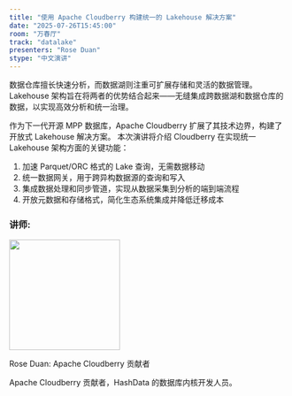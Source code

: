 ```yaml
---
title: "使用 Apache Cloudberry 构建统一的 Lakehouse 解决方案"
date: "2025-07-26T15:45:00"
room: "万春厅"
track: "datalake"
presenters: "Rose Duan"
stype: "中文演讲"
---
```


数据仓库擅长快速分析，而数据湖则注重可扩展存储和灵活的数据管理。Lakehouse
架构旨在将两者的优势结合起来——无缝集成跨数据湖和数据仓库的数据，以实现高效分析和统一治理。

作为下一代开源 MPP 数据库，Apache Cloudberry 扩展了其技术边界，构建了开放式 Lakehouse 解决方案。
本次演讲将介绍 Cloudberry 在实现统一 Lakehouse 架构方面的关键功能：

1. 加速 Parquet/ORC 格式的 Lake 查询，无需数据移动
2. 统一数据网关，用于跨异构数据源的查询和写入
3. 集成数据处理和同步管道，实现从数据采集到分析的端到端流程
4. 开放元数据和存储格式，简化生态系统集成并降低迁移成本

### 讲师:

<img src="https://sessionize.com/image/5feb-400o400o1-ns3S5cNdoMFDN2jL1rrsNH.jpg" width="200" /><br/>

Rose Duan: Apache Cloudberry 贡献者

Apache Cloudberry 贡献者，HashData 的数据库内核开发人员。